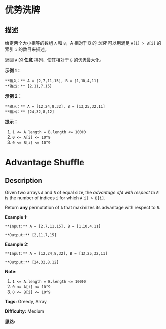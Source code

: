 # 优势洗牌

## 描述

给定两个大小相等的数组 `A` 和 `B`，A 相对于 B 的 _优势_ 可以用满足 `A[i] > B[i]` 的索引 `i` 的数目来描述。

返回 `A` 的 **任意** 排列，使其相对于 `B` 的优势最大化。



**示例 1：**

    
    
    **输入：** A = [2,7,11,15], B = [1,10,4,11]
    **输出：** [2,11,7,15]
    

**示例 2：**

    
    
    **输入：** A = [12,24,8,32], B = [13,25,32,11]
    **输出：** [24,32,8,12]
    



**提示：**

  1. `1 <= A.length = B.length <= 10000`
  2. `0 <= A[i] <= 10^9`
  3. `0 <= B[i] <= 10^9`



# Advantage Shuffle

## Description



Given two arrays `A` and `B` of equal size, the _advantage of`A` with respect to `B`_ is the number of indices `i` for which `A[i] > B[i]`.

Return **any** permutation of `A` that maximizes its advantage with respect to `B`.



**Example 1:**

    
    
    **Input:** A = [2,7,11,15], B = [1,10,4,11]
    **Output:** [2,11,7,15]
    

**Example 2:**

    
    
    **Input:** A = [12,24,8,32], B = [13,25,32,11]
    **Output:** [24,32,8,12]
    



**Note:**

  1. `1 <= A.length = B.length <= 10000`
  2. `0 <= A[i] <= 10^9`
  3. `0 <= B[i] <= 10^9`


**Tags:** Greedy, Array

**Difficulty:** Medium

**思路:**
